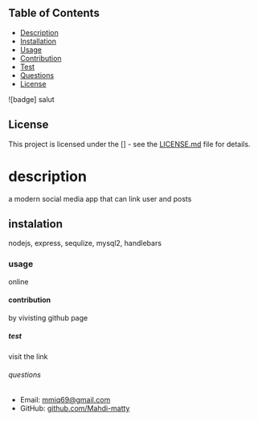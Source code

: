 
## Table of Contents
- [Description](#description)
- [Installation](#installation)
- [Usage](#usage)
- [Contribution](#contribution)
- [Test](#test)
- [Questions](#questions)
- [License](#license)

![badge] 
salut





## License

This project is licensed under the [] - see the [LICENSE.md](LICENSE.md) file for details.


# description
a modern social media app that can link user and posts 

## instalation 
nodejs, express, sequlize, mysql2, handlebars

### usage
online

#### contribution 
by vivisting github page

##### test
visit the link

###### questions
- Email: mmiq69@gmail.com
- GitHub: [github.com/Mahdi-matty](https://github.com/github.com/Mahdi-matty)
